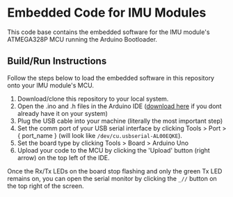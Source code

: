 # Embedded Code for IMU Modules

This code base contains the embedded software for the IMU module's ATMEGA328P MCU running the Arduino Bootloader.

## Build/Run Instructions

Follow the steps below to load the embedded software in this repository onto your IMU module's MCU.

1. Download/clone this repository to your local system.
2. Open the .ino and .h files in the Arduino IDE ([download here](https://www.arduino.cc/en/Main/Software) if you dont already have it on your system)
3. Plug the USB cable into your machine (literally the most important step)
4. Set the comm port of your USB serial interface by clicking Tools > Port > { port_name } (will look like `/dev/cu.usbserial-AL00EQKE`).
5. Set the board type by clicking Tools > Board > Arduino Uno
6. Upload your code to the MCU by clicking the 'Upload' button (right arrow) on the top left of the IDE.

Once the Rx/Tx LEDs on the board stop flashing and only the green Tx LED remains on, you can open the serial monitor by clicking the `_//` button on the top right of the screen.
